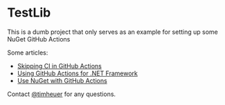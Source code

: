 # TestLib
This is a dumb project that only serves as an example for setting up some NuGet GitHub Actions

Some articles:
- [Skipping CI in GitHub Actions](https://timheuer.com/blog/skipping-ci-github-actions-workflows/)
- [Using GitHub Actions for .NET Framework](https://timheuer.com/blog/building-net-framework-apps-using-github-actions/)
- [Use NuGet with GitHub Actions](https://timheuer.com/blog/use-nuget-with-github-actions-github-packages/)

Contact [@timheuer](https://twitter.com/timheuer) for any questions.
